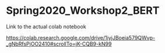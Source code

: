 # Spring2020_Workshop2_BERT

Link to the actual colab notebook



https://colab.research.google.com/drive/1iyjJBoeia579QWvp-_gNbRfsPjOO2410#scrollTo=jK-CQB9-kN99
